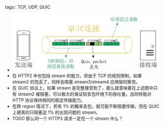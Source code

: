 tags:: TCP, UDP, QUIC

- ![image.png](../assets/image_1690190607573_0.png)
- 在 HTTP2 中也包括 stream 的能力，但由于 TCP 的规则限制，如果 stream2 的包丢了，同样会阻塞 stream3/stream4 应用层的察觉。
- 在 QUIC 协议上，如果 stream 是完整接受到了，那么就意味着在上述图中只有 stream2 被阻塞，可以极大的保证轻丢包环境下的吞吐量，且同样能对 HTTP 协议保持相同的稳定传输能力。
- 在跨 region 情况下，若有 1% 的概率丢包，就可能不断阻塞传输，但在 QUIC 上便真的只阻塞这 1% 的出现问题的 stream。
- TODO 那么同一个 HTTP3 请求一定在一个 stream 中么？